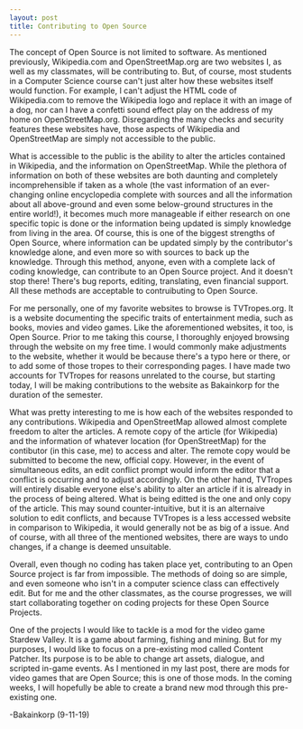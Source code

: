 ```yaml
---
layout: post
title: Contributing to Open Source
---
```


The concept of Open Source is not limited to software. As mentioned previously, Wikipedia.com and OpenStreetMap.org are two websites I, as well as my classmates, will be contributing to. But, of course, most students in a Computer Science course can't just alter how these websites itself would function. For example, I can't adjust the HTML code of Wikipedia.com to remove the Wikipedia logo and replace it with an image of a dog, nor can I have a confetti sound effect play on the address of my home on OpenStreetMap.org. Disregarding the many checks and security features these websites have, those aspects of Wikipedia and OpenStreetMap are simply not accessible to the public.

What is accessible to the public is the ability to alter the articles contained in Wikipedia, and the information on OpenStreetMap. While the plethora of information on both of these websites are both daunting and completely incomprehensible if taken as a whole (the vast information of an ever-changing online encyclopedia complete with sources and all the information about all above-ground and even some below-ground structures in the entire world!), it becomes much more manageable if either research on one specific topic is done or the information being updated is simply knowledge from living in the area. Of course, this is one of the biggest strengths of Open Source, where information can be updated simply by the contributor's knowledge alone, and even more so with sources to back up the knowledge. Through this method, anyone, even with a complete lack of coding knowledge, can contribute to an Open Source project. And it doesn't stop there! There's bug reports, editing, translating, even financial support. All these methods are acceptable to contruibuting to Open Source.

For me personally, one of my favorite websites to browse is TVTropes.org. It is a website documenting the specific traits of entertainment media, such as books, movies and video games. Like the aforementioned websites, it too, is Open Source. Prior to me taking this course, I thoroughly enjoyed browsing through the website on my free time. I would commonly make adjustments to the website, whether it would be because there's a typo here or there, or to add some of those tropes to their corresponding pages. I have made two accounts for TVTropes for reasons unrelated to the course, but starting today, I will be making contributions to the website as Bakainkorp for the duration of the semester.

What was pretty interesting to me is how each of the websites responded to any contributions. Wikipedia and OpenStreetMap allowed almost complete freedom to alter the articles. A remote copy of the article (for Wikipedia) and the information of whatever location (for OpenStreetMap) for the contibutor (in this case, me) to access and alter. The remote copy would be submitted to become the new, official copy. However, in the event of simultaneous edits, an edit conflict prompt would inform the editor that a conflict is occurring and to adjust accordingly. On the other hand, TVTropes will entirely disable everyone else's ability to alter an article if it is already in the process of being altered. What is being editted is the one and only copy of the article. This may sound counter-intuitive, but it is an alternaive solution to edit conflicts, and because TVTropes is a less accessed website in comparison to Wikipedia, it would generally not be as big of a issue. And of course, with all three of the mentioned websites, there are ways to undo changes, if a change is deemed unsuitable.

Overall, even though no coding has taken place yet, contributing to an Open Source project is far from impossible. The methods of doing so are simple, and even someone who isn't in a computer science class can effectively edit. But for me and the other classmates, as the course progresses, we will start collaborating together on coding projects for these Open Source Projects.

One of the projects I would like to tackle is a mod for the video game Stardew Valley. It is a game about farming, fishing and mining. But for my purposes, I would like to focus on a pre-existing mod called Content Patcher. Its purpose is to be able to change art assets, dialogue, and scripted in-game events. As I mentioned in my last post, there are mods for video games that are Open Source; this is one of those mods. In the coming weeks, I will hopefully be able to create a brand new mod through this pre-existing one.

-Bakainkorp (9-11-19)
